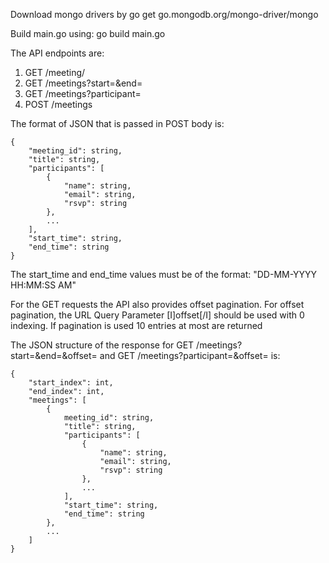 Download mongo drivers by go get go.mongodb.org/mongo-driver/mongo

Build main.go using: go build main.go

The API endpoints are:

1.  GET /meeting/<id>
2.  GET /meetings?start=<start-time>&end=<end-time>
3.  GET /meetings?participant=<email>
4.  POST /meetings

The format of JSON that is passed in POST body is:

```
{
    "meeting_id": string,
    "title": string,
    "participants": [
        {
            "name": string,
            "email": string,
            "rsvp": string
        },
        ...
    ],
    "start_time": string,
    "end_time": string
}
```

The start_time and end_time values must be of the format: "DD-MM-YYYY HH:MM:SS AM"

For the GET requests the API also provides offset pagination.
For offset pagination, the URL Query Parameter [I]offset[/I] should be used with 0 indexing.
If pagination is used 10 entries at most are returned

The JSON structure of the response for GET /meetings?start=<start-time>&end=<end-time>&offset=<offset> 
and GET /meetings?participant=<email>&offset=<offset> is:
```
{
    "start_index": int,
    "end_index": int,
    "meetings": [
        {
            meeting_id": string,
            "title": string,
            "participants": [
                {
                    "name": string,
                    "email": string,
                    "rsvp": string
                },
                ...
            ],
            "start_time": string,
            "end_time": string
        },
        ...
    ]
}
```
